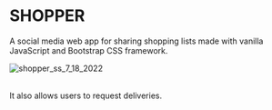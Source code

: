 # SHOPPER
A social media web app for sharing shopping lists made with vanilla JavaScript and Bootstrap CSS framework.
<br>

![shopper_ss_7_18_2022](https://user-images.githubusercontent.com/63499020/179487603-76fb2b93-d99b-4d53-ab6c-ed9f2a410287.png)





<br>
It also allows users to request deliveries.




